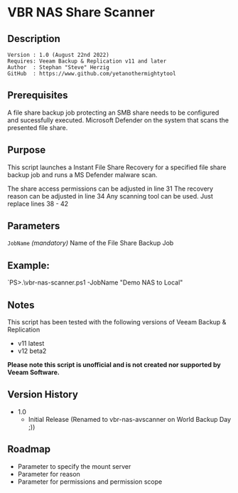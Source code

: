 # VBR NAS Share Scanner

## Description
~~~~
Version : 1.0 (August 22nd 2022)
Requires: Veeam Backup & Replication v11 and later
Author  : Stephan "Steve" Herzig
GitHub  : https://www.github.com/yetanothermightytool
~~~~

## Prerequisites

A file share backup job protecting an SMB share needs to be configured and sucessfully executed.
Microsoft Defender on the system that scans the presented file share. 

## Purpose

This script launches a Instant File Share Recovery for a specified file share backup job and runs a MS Defender malware scan.

The share access permissions can be adjusted in line 31
The recovery reason can be adjusted in line 34
Any scanning tool can be used. Just replace lines 38 - 42

## Parameters
  
  `JobName`
_(mandatory)_ Name of the File Share Backup Job


## Example: 
`PS>.\vbr-nas-scanner.ps1 -JobName "Demo NAS to Local"
  
## Notes

This script has been tested with the following versions of Veeam Backup & Replication
- v11 latest
- v12 beta2

**Please note this script is unofficial and is not created nor supported by Veeam Software.**

## Version History

* 1.0
    * Initial Release (Renamed to vbr-nas-avscanner on World Backup Day ;))
	
## Roadmap
- Parameter to specify the mount server
- Parameter for reason
- Parameter for permissions and permission scope
